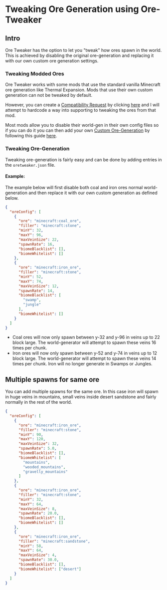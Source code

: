 # Tweaking Ore Generation using Ore-Tweaker

## Intro

Ore Tweaker has the option to let you "tweak" how ores spawn in the world. This is achieved by disabling the original ore-generation and replacing it with our own custom ore generation settings.

### Tweaking Modded Ores

Ore Tweaker works with some mods that use the standard vanilla Minecraft ore generation like Thermal Expansion. Mods
that use their own custom generation can not be tweaked by default.

However, you can create a [Compatibility Request](https://github.com/EwyBoy/OreTweaker/issues/new?assignees=EwyBoy&labels=Compatibility+Request&template=compatibility-request.md&title=%5BCompatibility%5D+MOD-NAME) by clicking [here](https://github.com/EwyBoy/OreTweaker/issues/new?assignees=EwyBoy&labels=Compatibility+Request&template=compatibility-request.md&title=%5BCompatibility%5D+MOD-NAME)
and I will attempt to hardcode a way into supporting to tweaking the ores from that mod.

Most mods allow you to disable their world-gen in their own config files so if you can do it you can then add your own [Custom Ore-Generation](https://github.com/EwyBoy/OreTweaker/wiki/Custom-Ore-Generation) by following this guide [here](https://github.com/EwyBoy/OreTweaker/wiki/Custom-Ore-Generation).

### Tweaking Ore-Generation

Tweaking ore-generation is fairly easy and can be done by adding entries in the `oretweaker.json` file.

#### Example:
The example below will first disable both coal and iron ores normal world-generation and then replace it with our own custom generation as defined below.
```json
{
  "oreConfig": [
    {
      "ore": "minecraft:coal_ore",
      "filler": "minecraft:stone",
      "minY": 32,
      "maxY": 96,
      "maxVeinSize": 22,
      "spawnRate": 16,
      "biomeBlacklist": [],
      "biomeWhitelist": []
    },
    {
      "ore": "minecraft:iron_ore",
      "filler": "minecraft:stone",
      "minY": 52,
      "maxY": 74,
      "maxVeinSize": 12,
      "spawnRate": 14,
      "biomeBlacklist": [
        "swamp",
        "jungle"
      ],
      "biomeWhitelist": []
    }
  ]
}
```
* Coal ores will now only spawn between y-32 and y-96 in veins up to 22 block large. The world-generator will attempt to spawn these veins 16 times per chunk.
* Iron ores will now only spawn between y-52 and y-74 in veins up to 12 block large. The world-generator will attempt to spawn these veins 14 times per chunk. Iron will no longer generate in Swamps or Jungles.


## Multiple spawns for same ore
You can add multiple spawns for the same ore. In this case iron will spawn in huge veins in mountains, small veins inside desert sandstone and fairly normally in the rest of the world.
```json
{
  "oreConfig": [
    {
      "ore": "minecraft:iron_ore",
      "filler": "minecraft:stone",
      "minY": 90,
      "maxY": 120,
      "maxVeinSize": 32,
      "spawnRate": 5.0,
      "biomeBlacklist": [],
      "biomeWhitelist": [
        "mountains",
        "wooded_mountains",
        "gravelly_mountains"
      ]
    },
    {
      "ore": "minecraft:iron_ore",
      "filler": "minecraft:stone",
      "minY": 32,
      "maxY": 64,
      "maxVeinSize": 8,
      "spawnRate": 20.0,
      "biomeBlacklist": [],
      "biomeWhitelist": []
    },
    {
      "ore": "minecraft:iron_ore",
      "filler": "minecraft:sandstone",
      "minY": 58,
      "maxY": 64,
      "maxVeinSize": 4,
      "spawnRate": 30.0,
      "biomeBlacklist": [],
      "biomeWhitelist": ["desert"]
    }
  ]
}
```